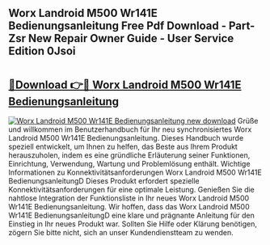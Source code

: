 ## Worx Landroid M500 Wr141E Bedienungsanleitung Free Pdf Download - Part-Zsr New Repair Owner Guide - User Service Edition 0Jsoi

# <h2><a href="http://df583ti.blite.top/?on=Worx+Landroid+M500+Wr141E+Bedienungsanleitung">🔗Download 👉🔴 Worx Landroid M500 Wr141E Bedienungsanleitung</a></h2>

[![Worx Landroid M500 Wr141E Bedienungsanleitung new download](https://i.imgur.com/lujVjoI.png)](http://df583ti.blite.top/?on=Worx+Landroid+M500+Wr141E+Bedienungsanleitung)
Grüße und willkommen im Benutzerhandbuch für Ihr neu synchronisiertes Worx Landroid M500 Wr141E Bedienungsanleitung. Dieses Handbuch wurde speziell entwickelt, um Ihnen zu helfen, das Beste aus Ihrem Produkt herauszuholen, indem es eine gründliche Erläuterung seiner Funktionen, Einrichtung, Verwendung, Wartung und Problemlösung enthält. Wichtige Informationen zu Konnektivitätsanforderungen Worx Landroid M500 Wr141E BedienungsanleitungD Dieses Produkt erfordert spezielle Konnektivitätsanforderungen für eine optimale Leistung. Genießen Sie die nahtlose Integration der Funktionsliste in Ihr neues Worx Landroid M500 Wr141E Bedienungsanleitung. Wir hoffen, dass das Worx Landroid M500 Wr141E BedienungsanleitungD eine klare und prägnante Anleitung für den Einstieg in Ihr neues Produkt war. Sollten Sie Hilfe oder Klärung benötigen, zögern Sie bitte nicht, sich an unser Kundendienstteam zu wenden.
